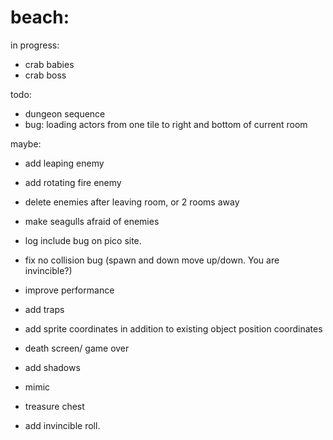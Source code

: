 # beach:

in progress:
* crab babies
* crab boss

todo:
* dungeon sequence
* bug: loading actors from one tile to right and bottom of current room 

maybe:
* add leaping enemy
* add rotating fire enemy
* delete enemies after leaving room, or 2 rooms away
* make seagulls afraid of enemies
* log include bug on pico site.
* fix no collision bug (spawn and down move up/down. You are invincible?)

* improve performance
* add traps
* add sprite coordinates in addition to existing object position coordinates
* death screen/ game over
* add shadows
* mimic
* treasure chest
* add invincible roll.